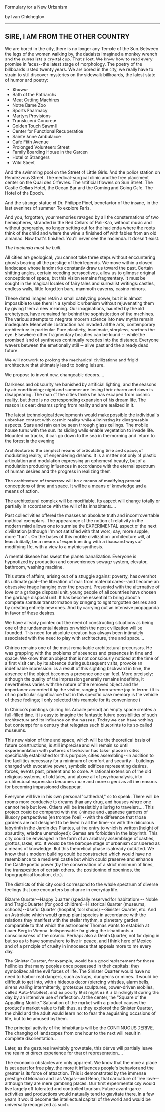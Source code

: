 Formulary for a New Urbanism

by Ivan Chtcheglov

---


## SIRE, I AM FROM THE OTHER COUNTRY

We are bored in the city, there is no longer any Temple of the Sun. Between the legs of the women walking by, the dadaists imagined a monkey wrench and the surrealists a crystal cup. That's lost. We know how to read every promise in faces--the latest stage of morphology. The poetry of the billboards lasted twenty years. We are bored in the city, we really have to strain to still discover mysteries on the sidewalk billboards, the latest state of humor and poetry:

* Shower
* Bath of the Patriarchs
* Meat Cutting Machines
* Notre Dame Zoo
* Sports Pharmacy
* Martyrs Provisions
* Translucent Concrete
* Golden Touch Sawmill
* Center for Functional Recuperation
* Sainte Anne Ambulance
* Cafe Fifth Avenue
* Prolonged Volunteers Street
* Family Boarding House in the Garden
* Hotel of Strangers
* Wild Street

And the swimming pool on the Street of Little Girls. And the police station on Rendezvous Street. The medical-surgical clinic and the free placement center on the Quai des Orfevres. The artificial flowers on Sun Street. The Castle Cellars Hotel, the Ocean Bar and the Coming and Going Cafe. The Hotel of the Epoch.


And the strange statue of Dr. Philippe Pinel, benefactor of the insane, in the last evenings of summer. To explore Paris.

And you, forgotten, your memories ravaged by all the consternations of two hemispheres, stranded in the Red Cellars of Pali-Kao, without music and without geography, no longer setting out for the hacienda where the roots think of the child and where the wine is finished off with fables from an old almanac. Now that's finished. You'll never see the hacienda. It doesn't exist.

*The hacienda must be built.*

All cities are geological; you cannot take three steps without encountering ghosts bearing all the prestige of their legends. We move within a closed landscape whose landmarks constantly draw us toward the past. Certain shifting angles, certain receding perspectives, allow us to glimpse original conceptions of space, but this vision remains fragmentary. It must be sought in the magical locales of fairy tales and surrealist writings: castles, endless walls, little forgotten bars, mammoth caverns, casino mirrors.

These dated images retain a small catalyzing power, but it is almost impossible to use them in a symbolic urbanism without rejuvenating them by giving them a new meaning. Our imaginations, haunted by the old archetypes, have remained far behind the sophistication of the machines. The various attempts to integrate modern science into new myths remain inadequate. Meanwhile abstraction has invaded all the arts, contemporary architecture in particular. Pure plasticity, inanimate, storyless, soothes the eye. Elsewhere other fragmentary beauties can be found -- while the promised land of syntheses continually recedes into the distance. Everyone wavers between the emotionally still -- alive past and the already dead future.

We will not work to prolong the mechanical civilizations and frigid architecture that ultimately lead to boring leisure.

We propose to invent new, changeable decors....

Darkness and obscurity are banished by artificial lighting, and the seasons by air conditioning; night and summer are losing their charm and dawn is disappearing. The man of the cities thinks he has escaped from cosmic reality, but there is no corresponding expansion of his dream life. The reason is clear: dreams spring from reality and are realized in it.

The latest technological developments would make possible the individual's unbroken contact with cosmic reality while eliminating its disagreeable aspects. Stars and rain can be seen through glass ceilings. The mobile house turns with the sun. Its sliding walls enable vegetation to invade life. Mounted on tracks, it can go down to the sea in the morning and return to the forest in the evening.

Architecture is the simplest means of articulating time and space, of modulating reality, of engendering dreams. It is a matter not only of plastic articulation and modulation expressing an ephemeral beauty, but of a modulation producing influences in accordance with the eternal spectrum of human desires and the progress in realizing them.

The architecture of tomorrow will be a means of modifying present conceptions of time and space. It will be a means of knowledge and a means of action.

The architectural complex will be modifiable. Its aspect will change totally or partially in accordance with the will of its inhabitants....

Past collectivities offered the masses an absolute truth and incontrovertable mythical exemplars. The appearance of the notion of relativity in the modern mind allows one to surmise the EXPERIMENTAL aspect of the next civilization (although I'm not satisfied with that word; say, more supple, more "fun"). On the bases of this mobile civilization, architecture will, at least initially, be a means of experimenting with a thousand ways of modifying life, with a view to a mythic synthesis.

A mental disease has swept the planet: banalization. Everyone is hypnotized by production and conveniences sewage system, elevator, bathroom, washing machine.

This state of affairs, arising out of a struggle against poverty, has overshot its ultimate goal--the liberation of man from material cares--and become an obsessive image hanging over the present. Presented with the alternative of love or a garbage disposal unit, young people of all countries have chosen the garbage disposal unit. It has become essential to bring about a complete spiritual transformation by bringing to light forgotten desires and by creating entirely new ones. And by carrying out an intensive propaganda in favor of these desires.

We have already pointed out the need of constructing situations as being one of the fundamental desires on which the next civilization will be founded. This need for absolute creation has always been intimately associated with the need to play with architecture, time and space....

Chirico remains one of the most remarkable architectural precursors. He was grappling with the problems of absences and presences in time and space. We know that an object that is not consciously noticed at the time of a first visit can, by its absence during subsequent visits, provoke an indefinable impression: as a result of this sighting backward in time, the absence of the object becomes a presence one can feel. More precisely: although the quality of the impression generally remains indefinite, it nevertheless varies with the nature of the removed object and the importance accorded it by the visitor, ranging from serene joy to terror. (It is of no particular significance that in this specific case memory is the vehicle of these feelings; I only selected this example for its convenience.)

In Chirico's paintings (during his Arcade period) an empty space creates a full-filled time. It is easy to imagine the fantastic future possibilities of such architecture and its influence on the masses. Today we can have nothing but contempt for a century that relegates such blueprints to its so-called museums.

This new vision of time and space, which will be the theoretical basis of future constructions, is still imprecise and will remain so until experimentation with patterns of behavior has taken place in cities specifically established for this purpose, cities assembling--in addition to the facilities necessary for a minimum of comfort and security-- buildings charged with evocative power, symbolic edifices representing desires, forces, events past, present and to come. A rational extension of the old religious systems, of old tales, and above all of psychoanalysis, into architectural expression becomes more and more urgent as all the reasons for becoming impassioned disappear.

Everyone will live in his own personal "cathedral," so to speak. There will be rooms more conducive to dreams than any drug, and houses where one cannot help but love. Others will be irresistibly alluring to travelers.... This project could be compared with the Chinese and Japanese gardens of illusory perspectives [en trompe l'oeil]--with the difference that those gardens are not designed to be lived in all the time--or with the ridiculous labyrinth in the Jardin des Plantes, at the entry to which is written (height of absurdity, Ariadne unemployed): Games are forbidden in the labyrinth. This city could be envisaged in the form of an arbitrary assemblage of castles, grottos, lakes, etc. It would be the baroque stage of urbanism considered as a means of knowledge. But this theoretical phase is already outdated. We know that a modern building could be constructed which would have no resemblance to a medieval castle but which could preserve and enhance the Castle poetic power (by the conservation of a strict minimum of lines, the transposition of certain others, the positioning of openings, the topographical location, etc.).

The districts of this city could correspond to the whole spectrum of diverse feelings that one encounters by chance in everyday life.

Bizarre Quarter--Happy Quarter (specially reserved for habitation) -- Noble and Tragic Quarter (for good children)--Historical Quarter (museums, schools)--Useful Quarter (hospital, tool shops) --Sinister Quarter, etc. And an Astrolaire which would group plant species in accordance with the relations they manifest with the stellar rhythm, a planetary garden comparable to that which the astronomer Thomas wants to establish at Laaer Berg in Vienna. Indispensable for giving the inhabitants a consciousness of the cosmic. Perhaps also a Death Quarter, not for dying in but so as to have somewhere to live in peace, and I think here of Mexico and of a principle of cruelty in innocence that appeals more to me every day.

The Sinister Quarter, for example, would be a good replacement for those hellholes that many peoples once possessed in their capitals: they symbolized all the evil forces of life. The Sinister Quarter would have no need to harbor real dangers, such as traps, dungeons or mines. It would be difficult to get into, with a hideous decor (piercing whistles, alarm bells, sirens wailing intermittently, grotesque sculptures, power-driven mobiles, called Auto-Mobiles), and as poorly lit at night as it is blindinglylit during the day by an intensive use of reflection. At the center, the "Square of the Appalling Mobile." Saturation of the market with a product causes the product's market value to fall: thus, as they explored the Sinister Quarter, the child and the adult would learn not to fear the anguishing occasions of life, but to be amused by them.

The principal activity of the inhabitants will be the CONTINUOUS DÉRIVE. The changing of landscapes from one hour to the next will result in complete disorientation....

Later, as the gestures inevitably grow stale, this dérive will partially leave the realm of direct experience for that of representation....

The economic obstacles are only apparent. We know that the more a place is set apart for free play, the more it influences people's behavior and the greater is its force of attraction. This is demonstrated by the immense prestige of Monaco and Las Vegas--and Reno, that caricature of free love--although they are mere gambling places. Our first experimental city would live largely off tolerated and controlled tourism. Future avant-garde activities and productions would naturally tend to gravitate there. In a few years it would become the intellectual capital of the world and would be universally recognized as such.

 



